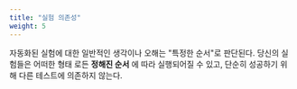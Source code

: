 ```yaml
---
title: "실험 의존성"
weight: 5
---
```



자동화된 실험에 대한 일반적인 생각이나 오해는 "특정한 순서"로 판단된다. 당신의 실험들은 어떠한 형태
로든 **정해진 순서** 에 따라 실행되어질 수 있고, 단순히 성공하기 위해 다른 테스트에 의존하지 않는다.

